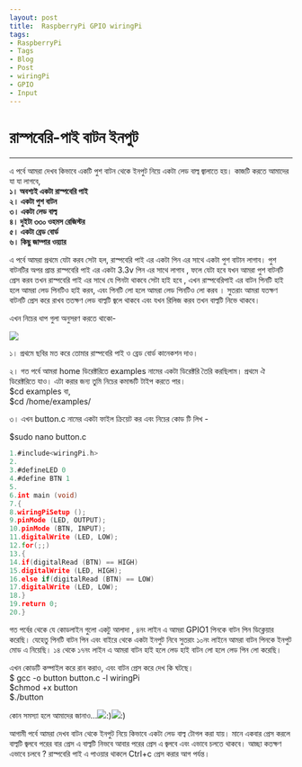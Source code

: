 ```yaml
---
layout: post
title:  RaspberryPi GPIO wiringPi
tags:
- RaspberryPi
- Tags
- Blog
- Post
- wiringPi
- GPIO
- Input
---
```


# **রাস্পবেরি-পাই বাটন ইনপুট**

---

এ পর্বে আমরা দেখব কিভাবে একটি পুশ বাটন থেকে ইনপুট নিয়ে একটা লেড বাল্ব জ্বালাতে হয়। কাজটি করতে আমাদের যা যা লাগবে,  
**১। অবশ্যই একটা রাস্পবেরি পাই  
২। একটা পুশ বাটন  
৩। একটা লেড বাল্ব  
৪। দুইটা ৩৩০ ওহমস রেজিস্টর  
৫। একটা ব্রেড বোর্ড  
৬। কিছু জাম্পার ওয়্যার**

এ পর্বে আমরা প্রথমে যেটা করব সেটা হল, রাস্পবেরি পাই এর একটা পিন এর সাথে একটা পুশ বাটান লাগাব। পুশ বাটনটির অপর প্রান্ত রাস্পবেরি পাই এর একটা 3.3v পিন এর সাথে লাগাব , ফলে যেটা হবে যখন আমরা পুশ বাটনটি প্রেস করব তখন রাস্পবেরি পাই এর সাথে যে পিনটা থাকবে সেটা হাই হবে , এখন রাস্পবেরিপাই এর বাটন পিনটি হাই হলে আমরা লেড পিনটিও হাই করব, এবং পিনটি লো হলে আমরা লেড পিনটিও লো করব । সুতরাং আমরা যতক্ষণ বাটনটি প্রেস করে রাখব ততক্ষণ লেড বাল্বটি জ্বলে থাকবে এবং যখন রিলিজ করব তখন বাল্বটি নিভে থাকবে।

এখন নিচের ধাপ গুলা অনুসরণ করতে থাকো-

![](/assets/Selection_010.png)  


১। প্রথমে ছবির মত করে তোমার রাস্পবেরি পাই ও ব্রেড বোর্ড কানেকশন দাও।

২। গত পর্বে আমরা home ডিরেক্টরিতে examples নামের একটা ডিরেক্টরি তৈরি করছিলাম। প্রথমে ঐ ডিরেক্টরিতে যাও। এটা করার জন্য তুমি নিচের কমান্ডটি টাইপ করতে পার।  
$cd examples বা,  
$cd /home/examples/

৩। এখন button.c নামের একটা ফাইল ক্রিয়েট কর এবং নিচের কোড টি লিখ -

$sudo nano button.c

```c
1.#include<wiringPi.h>
2.
3.#defineLED 0
4.#define BTN 1
5.
6.int main (void)
7.{
8.wiringPiSetup ();
9.pinMode (LED, OUTPUT);
10.pinMode (BTN, INPUT);
11.digitalWrite (LED, LOW);
12.for(;;)
13.{
14.if(digitalRead (BTN) == HIGH)
15.digitalWrite (LED, HIGH);
16.else if(digitalRead (BTN) == LOW)
17.digitalWrite (LED, LOW);
18.}
19.return 0;
20.}
```

গত পর্বের থেকে যে কোডলাইন গুলো একটু আলাদা , ৪নং লাইন এ আমরা GPIO1 পিনকে বাটন পিন ডিক্লেয়ার করেছি। যেহেতু পিনটি বাটন পিন এবং বাইরে থেকে একটা ইনপুট নিবে সুতরাং ১০নং লাইনে আমরা বাটন পিনকে ইনপুট মোড এ নিয়েছি। ১৪ থেকে ১৭নং লাইন এ আমরা বাটন হাই হলে লেড হাই বাটন লো হলে লেড পিন লো করেছি।

এখন কোডটি কম্পাইল করে রান করাও, এবং বাটন প্রেস করে দেখ কি ঘটছে।  
$ gcc -o button button.c -l wiringPi  
$chmod +x button  
$./button

কোন সমস্যা হলে আমাদের জানাও...![](https://www.facebook.com/images/emoji.php/v8/f4c/1/16/1f642.png):\)![](https://www.facebook.com/images/emoji.php/v8/f4c/1/16/1f642.png):\)

আগামী পর্বে আমরা দেখব বাটন থেকে ইনপুট নিয়ে কিভাবে একটা লেড বাল্ব টোগল করা যায়। মানে একবার প্রেস করলে বাল্বটি জ্বলবে পরের বার প্রেস এ বাল্বটি নিভবে আবার পরের প্রেস এ জ্বলবে এবং এভাবে চলতে থাকবে। আচ্ছা কতক্ষণ এভাবে চলবে ? রাস্পবেরি পাই এ পাওয়ার থাকলে Ctrl+c প্রেস করার আগ পর্যন্ত।

